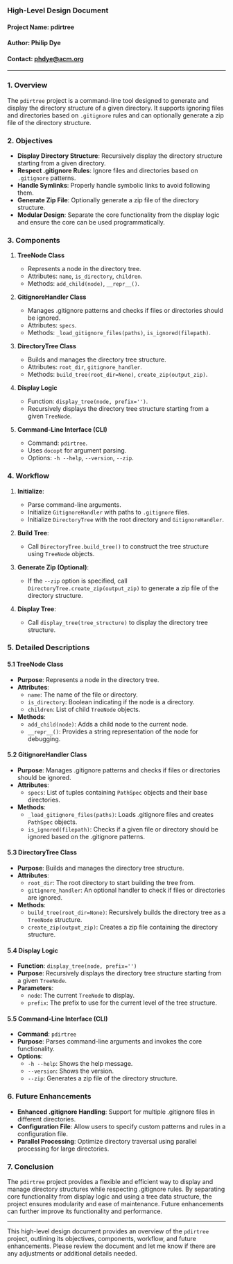 ### High-Level Design Document

#### Project Name: pdirtree

#### Author: Philip Dye

#### Contact: phdye@acm.org

---

### 1. Overview

The `pdirtree` project is a command-line tool designed to generate and display the directory structure of a given directory. It supports ignoring files and directories based on `.gitignore` rules and can optionally generate a zip file of the directory structure.

### 2. Objectives

- **Display Directory Structure**: Recursively display the directory structure starting from a given directory.
- **Respect .gitignore Rules**: Ignore files and directories based on `.gitignore` patterns.
- **Handle Symlinks**: Properly handle symbolic links to avoid following them.
- **Generate Zip File**: Optionally generate a zip file of the directory structure.
- **Modular Design**: Separate the core functionality from the display logic and ensure the core can be used programmatically.

### 3. Components

1. **TreeNode Class**
   - Represents a node in the directory tree.
   - Attributes: `name`, `is_directory`, `children`.
   - Methods: `add_child(node)`, `__repr__()`.

2. **GitignoreHandler Class**
   - Manages .gitignore patterns and checks if files or directories should be ignored.
   - Attributes: `specs`.
   - Methods: `_load_gitignore_files(paths)`, `is_ignored(filepath)`.

3. **DirectoryTree Class**
   - Builds and manages the directory tree structure.
   - Attributes: `root_dir`, `gitignore_handler`.
   - Methods: `build_tree(root_dir=None)`, `create_zip(output_zip)`.

4. **Display Logic**
   - Function: `display_tree(node, prefix='')`.
   - Recursively displays the directory tree structure starting from a given `TreeNode`.

5. **Command-Line Interface (CLI)**
   - Command: `pdirtree`.
   - Uses `docopt` for argument parsing.
   - Options: `-h --help`, `--version`, `--zip`.

### 4. Workflow

1. **Initialize**: 
   - Parse command-line arguments.
   - Initialize `GitignoreHandler` with paths to `.gitignore` files.
   - Initialize `DirectoryTree` with the root directory and `GitignoreHandler`.

2. **Build Tree**:
   - Call `DirectoryTree.build_tree()` to construct the tree structure using `TreeNode` objects.

3. **Generate Zip (Optional)**:
   - If the `--zip` option is specified, call `DirectoryTree.create_zip(output_zip)` to generate a zip file of the directory structure.

4. **Display Tree**:
   - Call `display_tree(tree_structure)` to display the directory tree structure.

### 5. Detailed Descriptions

#### 5.1 TreeNode Class
- **Purpose**: Represents a node in the directory tree.
- **Attributes**:
  - `name`: The name of the file or directory.
  - `is_directory`: Boolean indicating if the node is a directory.
  - `children`: List of child `TreeNode` objects.
- **Methods**:
  - `add_child(node)`: Adds a child node to the current node.
  - `__repr__()`: Provides a string representation of the node for debugging.

#### 5.2 GitignoreHandler Class
- **Purpose**: Manages .gitignore patterns and checks if files or directories should be ignored.
- **Attributes**:
  - `specs`: List of tuples containing `PathSpec` objects and their base directories.
- **Methods**:
  - `_load_gitignore_files(paths)`: Loads .gitignore files and creates `PathSpec` objects.
  - `is_ignored(filepath)`: Checks if a given file or directory should be ignored based on the .gitignore patterns.

#### 5.3 DirectoryTree Class
- **Purpose**: Builds and manages the directory tree structure.
- **Attributes**:
  - `root_dir`: The root directory to start building the tree from.
  - `gitignore_handler`: An optional handler to check if files or directories are ignored.
- **Methods**:
  - `build_tree(root_dir=None)`: Recursively builds the directory tree as a `TreeNode` structure.
  - `create_zip(output_zip)`: Creates a zip file containing the directory structure.

#### 5.4 Display Logic
- **Function**: `display_tree(node, prefix='')`
- **Purpose**: Recursively displays the directory tree structure starting from a given `TreeNode`.
- **Parameters**:
  - `node`: The current `TreeNode` to display.
  - `prefix`: The prefix to use for the current level of the tree structure.

#### 5.5 Command-Line Interface (CLI)
- **Command**: `pdirtree`
- **Purpose**: Parses command-line arguments and invokes the core functionality.
- **Options**:
  - `-h --help`: Shows the help message.
  - `--version`: Shows the version.
  - `--zip`: Generates a zip file of the directory structure.

### 6. Future Enhancements

- **Enhanced .gitignore Handling**: Support for multiple .gitignore files in different directories.
- **Configuration File**: Allow users to specify custom patterns and rules in a configuration file.
- **Parallel Processing**: Optimize directory traversal using parallel processing for large directories.

### 7. Conclusion

The `pdirtree` project provides a flexible and efficient way to display and manage directory structures while respecting .gitignore rules. By separating core functionality from display logic and using a tree data structure, the project ensures modularity and ease of maintenance. Future enhancements can further improve its functionality and performance.

---

This high-level design document provides an overview of the `pdirtree` project, outlining its objectives, components, workflow, and future enhancements. Please review the document and let me know if there are any adjustments or additional details needed.